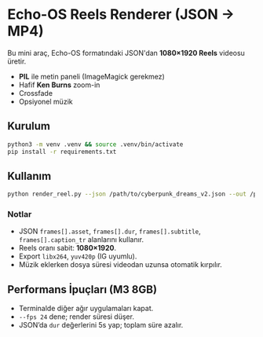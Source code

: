 # Echo-OS Reels Renderer (JSON → MP4)

Bu mini araç, Echo-OS formatındaki JSON'dan **1080×1920 Reels** videosu üretir.
- **PIL** ile metin paneli (ImageMagick gerekmez)
- Hafif **Ken Burns** zoom-in
- Crossfade
- Opsiyonel müzik

## Kurulum
```bash
python3 -m venv .venv && source .venv/bin/activate
pip install -r requirements.txt
```

## Kullanım
```bash
python render_reel.py --json /path/to/cyberpunk_dreams_v2.json --out /path/to/out.mp4   --font "/usr/share/fonts/truetype/dejavu/DejaVuSans.ttf"   --fps 30 --bitrate 10M   --music /path/to/music.mp3 --music-gain -8
```

### Notlar
- JSON `frames[].asset`, `frames[].dur`, `frames[].subtitle`, `frames[].caption_tr` alanlarını kullanır.
- Reels oranı sabit: **1080×1920**.
- Export `libx264`, `yuv420p` (IG uyumlu).
- Müzik eklerken dosya süresi videodan uzunsa otomatik kırpılır.

## Performans İpuçları (M3 8GB)
- Terminalde diğer ağır uygulamaları kapat.
- `--fps 24` dene; render süresi düşer.
- JSON’da `dur` değerlerini 5s yap; toplam süre azalır.
